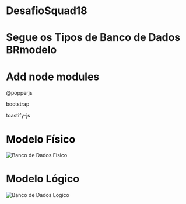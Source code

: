 # DesafioSquad18

<div><h1>Segue os Tipos de Banco de Dados BRmodelo</h1></div>
<h1>Add node modules</h1>
<p>@popperjs</p>
<p>bootstrap</p>
<p>toastify-js</p>

<div><h1 style="color:#000">Modelo Físico</h1></div>

![Banco de Dados Fisico](https://github.com/Squad18Recode/DesafioSquad18/assets/141359733/15913f64-9cf1-444b-9acb-1f33a8306ff9)

<div><h1>Modelo Lógico</h1></div>

![Banco de Dados Logico](https://github.com/Squad18Recode/DesafioSquad18/assets/141359733/7f67abe7-de36-437c-bcf8-7d40cb04a280)


